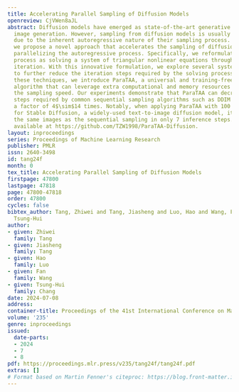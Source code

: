 ```yaml
---
title: Accelerating Parallel Sampling of Diffusion Models
openreview: CjVWen8aJL
abstract: Diffusion models have emerged as state-of-the-art generative models for
  image generation. However, sampling from diffusion models is usually time-consuming
  due to the inherent autoregressive nature of their sampling process. In this work,
  we propose a novel approach that accelerates the sampling of diffusion models by
  parallelizing the autoregressive process. Specifically, we reformulate the sampling
  process as solving a system of triangular nonlinear equations through fixed-point
  iteration. With this innovative formulation, we explore several systematic techniques
  to further reduce the iteration steps required by the solving process. Applying
  these techniques, we introduce ParaTAA, a universal and training-free parallel sampling
  algorithm that can leverage extra computational and memory resources to increase
  the sampling speed. Our experiments demonstrate that ParaTAA can decrease the inference
  steps required by common sequential sampling algorithms such as DDIM and DDPM by
  a factor of 4$\sim$14 times. Notably, when applying ParaTAA with 100 steps DDIM
  for Stable Diffusion, a widely-used text-to-image diffusion model, it can produce
  the same images as the sequential sampling in only 7 inference steps. The code is
  available at https://github.com/TZW1998/ParaTAA-Diffusion.
layout: inproceedings
series: Proceedings of Machine Learning Research
publisher: PMLR
issn: 2640-3498
id: tang24f
month: 0
tex_title: Accelerating Parallel Sampling of Diffusion Models
firstpage: 47800
lastpage: 47818
page: 47800-47818
order: 47800
cycles: false
bibtex_author: Tang, Zhiwei and Tang, Jiasheng and Luo, Hao and Wang, Fan and Chang,
  Tsung-Hui
author:
- given: Zhiwei
  family: Tang
- given: Jiasheng
  family: Tang
- given: Hao
  family: Luo
- given: Fan
  family: Wang
- given: Tsung-Hui
  family: Chang
date: 2024-07-08
address:
container-title: Proceedings of the 41st International Conference on Machine Learning
volume: '235'
genre: inproceedings
issued:
  date-parts:
  - 2024
  - 7
  - 8
pdf: https://proceedings.mlr.press/v235/tang24f/tang24f.pdf
extras: []
# Format based on Martin Fenner's citeproc: https://blog.front-matter.io/posts/citeproc-yaml-for-bibliographies/
---
```

